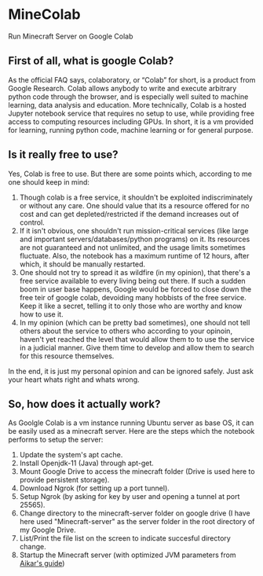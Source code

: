 # MineColab
Run Minecraft Server on Google Colab
## First of all, what is google Colab?
As the official FAQ says, colaboratory, or “Colab” for short, is a product from Google Research. Colab allows anybody to write and execute arbitrary python code through the browser, and is especially well suited to machine learning, data analysis and education. More technically, Colab is a hosted Jupyter notebook service that requires no setup to use, while providing free access to computing resources including GPUs.
In short, it is a vm provided for learning, running python code, machine learning or for general purpose.
## Is it really free to use?
Yes, Colab is free to use. But there are some points which, according to me one should keep in mind:
1. Though colab is a free service, it shouldn't be exploited indiscriminately or without any care. One should value that its a resource offered for no cost and can get depleted/restricted if the demand increases out of control.
2. If it isn't obvious, one shouldn't run mission-critical services (like large and important servers/databases/python programs) on it. Its resources are not guaranteed and not unlimited, and the usage limits sometimes fluctuate. Also, the notebook has a maximum runtime of 12 hours, after which, it should be manually restarted.
3. One should not try to spread it as wildfire (in my opinion), that there's a free service available to every living being out there. If such a sudden boom in user base happens, Google would be forced to close down the free teir of google colab, devoiding many hobbists of the free service. Keep it like a secret, telling it to only those who are worthy and know how to use it.
4. In my opinion (which can be pretty bad sometimes), one should not tell others about the service to others who according to your opinoin, haven't yet reached the level that would allow them to to use the service in a judicial manner. Give them time to develop and allow them to search for this resource themselves.

In the end, it is just my personal opinion and can be ignored safely. Just ask your heart whats right and whats wrong.
## So, how does it actually work?
As Goolgle Colab is a vm instance running Ubuntu server as base OS, it can be easily used as a minecraft server. Here are the steps which the notebook performs to setup the server:
1. Update the system's apt cache.
2. Install Openjdk-11 (Java) through apt-get.
3. Mount Google Drive to access the minecraft folder (Drive is used here to provide persistent storage).
4. Download Ngrok (for setting up a port tunnel).
5. Setup Ngrok (by asking for key by user and opening a tunnel at port 25565).
6. Change directory to the minecraft-server folder on google drive (I have here used "Minecraft-server" as the server folder in the root directory of my Google Drive.
7. List/Print the file list on the screen to indicate succesful directory change.
8. Startup the Minecraft server (with optimized JVM parameters from <a href="https://aikar.co/2018/07/02/tuning-the-jvm-g1gc-garbage-collector-flags-for-minecraft/">Aikar's guide</a>)
